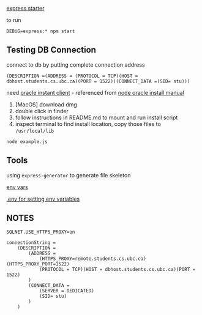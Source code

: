 
[express starter](https://expressjs.com/en/starter/installing.html)

to run
```
DEBUG=express:* npm start
```

## Testing DB Connection
connect to db by putting complete connection address
```
(DESCRIPTION =(ADDRESS = (PROTOCOL = TCP)(HOST = dbhost.students.cs.ubc.ca)(PORT = 1522))(CONNECT_DATA =(SID= stu)))
```
need [oracle instant client](https://www.oracle.com/database/technologies/instant-client/downloads.html) - referenced from [node oracle install manual](https://oracle.github.io/node-oracledb/INSTALL.html#overview)

1. [MacOS] download dmg 
2. double click in finder
3. follow instructions in README.md to mount and run install script
4. inspect terminal to find install location, copy those files to `/usr/local/lib`

```
node example.js
```

## Tools
using `express-generator` to generate file skeleton

[env vars](https://stackoverflow.com/questions/22312671/setting-environment-variables-for-node-to-retrieve)

[.env for setting env variables](https://github.com/motdotla/dotenv)


## NOTES
```
SQLNET.USE_HTTPS_PROXY=on

connectionString = 
    (DESCRIPTION =
        (ADDRESS =
            (HTTPS_PROXY=remote.students.cs.ubc.ca)(HTTPS_PROXY_PORT=1522)
            (PROTOCOL = TCP)(HOST = dbhost.students.cs.ubc.ca)(PORT = 1522)
        )
        (CONNECT_DATA =
            (SERVER = DEDICATED)
            (SID= stu)
        )
    )
```